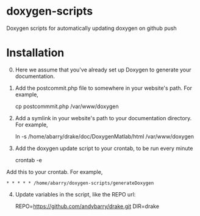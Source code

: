doxygen-scripts
===============

Doxygen scripts for automatically updating doxygen on github push


Installation
============

0) Here we assume that you've already set up Doxygen to generate your documentation.

1) Add the postcommit.php file to somewhere in your website's path.  For example,

    cp postcommmit.php /var/www/doxygen
    
2) Add a symlink in your website's path to your documentation directory.  For example,

    ln -s /home/abarry/drake/doc/DoxygenMatlab/html /var/www/doxygen
    
3) Add the doxygen update script to your crontab, to be run every minute

    crontab -e

Add this to your crontab.  For example,

    * * * * * /home/abarry/doxygen-scripts/generateDoxygen

4) Update variables in the script, like the REPO url:

    REPO=https://github.com/andybarry/drake.git
    DIR=drake

